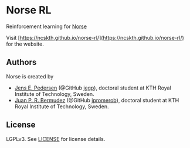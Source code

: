 # Norse RL

Reinforcement learning for [Norse](https://github.com/norse/norse)

Visit [https://ncskth.github.io/norse-rl/](https://ncskth.github.io/norse-rl/) for the website.

## Authors

Norse is created by
* [Jens E. Pedersen](https://www.kth.se/profile/jeped) (@GitHub [jegp](https://github.com/jegp/)), doctoral student at KTH Royal Institute of Technology, Sweden.
* [Juan P. R. Bermudez](https://www.kth.se/profile/jprb) (@GitHub [jpromerob](https://github.com/jpromerob/)), doctoral student at KTH Royal Institute of Technology, Sweden.

## License

LGPLv3. See [LICENSE](LICENSE) for license details.